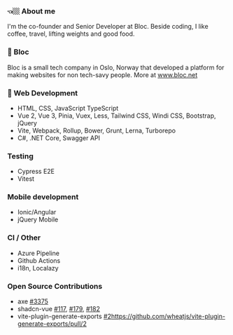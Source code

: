 ### 👈🏼 About me
I'm the co-founder and Senior Developer at Bloc. Beside coding, I like coffee, travel, lifting weights and good food.

### 📍 Bloc
Bloc is a small tech company in Oslo, Norway that developed a platform for making websites for non tech-savy people. 
More at www.bloc.net

### 🧠 Web Development
- HTML, CSS, JavaScript TypeScript
- Vue 2, Vue 3, Pinia, Vuex, Less, Tailwind CSS, Windi CSS, Bootstrap, jQuery
- Vite, Webpack, Rollup, Bower, Grunt, Lerna, Turborepo
- C#, .NET Core, Swagger API

### Testing
- Cypress E2E
- Vitest

### Mobile development
- Ionic/Angular
- jQuery Mobile

### CI / Other
- Azure Pipeline
- Github Actions
- i18n, Localazy

### Open Source Contributions
- axe [#3375](https://github.com/dequelabs/axe-core/pull/3375)
- shadcn-vue [#117](https://github.com/radix-vue/shadcn-vue/pull/117), [#179](https://github.com/radix-vue/shadcn-vue/pull/179), [#182](https://github.com/radix-vue/shadcn-vue/pull/182)
- vite-plugin-generate-exports [#2](https://github.com/wheatjs/vite-plugin-generate-exports/pull/2)https://github.com/wheatjs/vite-plugin-generate-exports/pull/2
